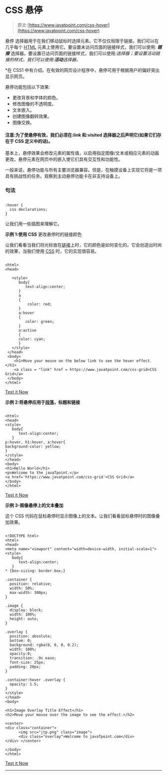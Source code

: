 # CSS 悬停

> 原文:[https://www.javatpoint.com/css-hover](https://www.javatpoint.com/css-hover)

悬停 选择器用于在我们移动鼠标时选择元素。它不仅仅局限于链接。我们可以在几乎每个 [HTML](https://www.javatpoint.com/html-tutorial) 元素上使用它。要设置未访问页面的链接样式，我们可以使用: ***链接*** 选择器。要设置已访问页面的链接样式，我们可以使用:*选择器；要设置活动链接的样式，我们可以使用:**活动**选择器。*

 *在 CSS1 中有介绍。在有效的网页设计程序中，悬停可用于根据用户的偏好突出显示网页。

悬停功能包括以下效果:

*   更改背景和字体的颜色。
*   修改图像的不透明度。
*   文本嵌入。
*   创建图像翻转效果。
*   图像交换。

#### 注意:为了使悬停有效，我们必须在:link 和:visited 选择器之后声明它(如果它们存在于 CSS 定义中的话)。

基本上，悬停效果会修改元素的属性值，以启用指定图像/文本或相应元素的动画更改。悬停元素在网页中的嵌入使它们具有交互性和功能性。

一般来说，悬停功能与所有主要浏览器兼容。但是，在触摸设备上实现它将是一项具有挑战性的任务。观察到主动悬停功能卡在非支持设备上。

### 句法

```

:hover {
  css declarations;
}

```

让我们用一些插图来理解它。

**示例 1:使用 CSS** 更改悬停时的链接颜色

让我们看看当我们将光标放在[链接](https://www.javatpoint.com/html-link-tag)上时，它的颜色是如何变化的。它会创造出时尚的效果，当我们使用 [CSS](https://www.javatpoint.com/css-tutorial) 时，它的实现很容易。

```

<html>
<head>

   <style>
      body{
         text-align:center;
      }
      a
      {
          color: red;
      }
      a:hover 
      { 
         color: green; 
      }            
      a:active
      {
      color: cyan;
      }
   </style>
 </head>
 <body>
    <h1>Move your mouse on the below link to see the hover effect.</h1>
    <a class = "link" href = https://www.javatpoint.com/css-grid>CSS Grid</a>
 </body>
</html>

```

[Test it Now](https://www.javatpoint.com/oprweb/test.jsp?filename=CSSHover)

**示例 2:将悬停应用于[段落](https://www.javatpoint.com/html-paragraph)，标题和链接**

```

<html>
<head>
<style>
   body{
      text-align:center;
   }
p:hover, h1:hover, a:hover{
background-color: yellow;
}
</style>
</head>
<body>
<h1>Hello World</h1>
<p>Welcome to the javaTpoint.</p>
<a href='https://www.javatpoint.com/css-grid'>CSS Grid</a>
</body>
</html>

```

[Test it Now](https://www.javatpoint.com/oprweb/test.jsp?filename=CSSHover2)

**示例 3-图像悬停上的文本叠加**

这个 CSS 代码在鼠标悬停时显示图像上的文本。让我们看看鼠标悬停时的图像叠加效果。

```

<!DOCTYPE html>
<html>
<head>
<meta name="viewport" content="width=device-width, initial-scale=1">
<style>
   body{
      text-align:center;
   }
* {box-sizing: border-box;}

.container {
  position: relative;
  width: 50%;
  max-width: 300px;
}

.image {
  display: block;
  width: 100%;
  height: auto;
}

.overlay {
  position: absolute; 
  bottom: 0; 
  background: rgba(0, 0, 0, 0.2); 
  width: 100%;
  opacity:0; 
  transition: .9s ease;
  font-size: 25px;
  padding: 20px;
}

.container:hover .overlay {
  opacity: 1.5;
}
</style>
</head>
<body>

<h1>Image Overlay Title Effect</h1>
<h2>Move your mouse over the image to see the effect.</h2>

<center>
<div class="container">
      <img src="jtp.png" class="image">
      <div class="overlay">Welcome to javaTpoint.com</div>
</div> </center>

</body>
</html>

```

[Test it Now](https://www.javatpoint.com/oprweb/test.jsp?filename=CSSHover3)

* * **